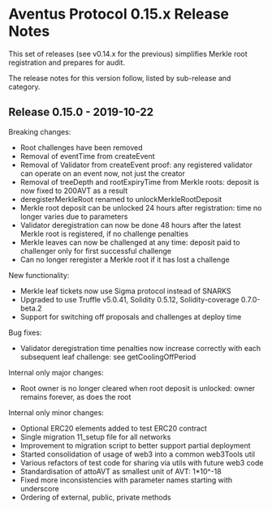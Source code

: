# Aventus Protocol 0.15.x Release Notes

This set of releases (see v0.14.x for the previous) simplifies Merkle root registration and prepares for audit.

The release notes for this version follow, listed by sub-release and category.

## Release 0.15.0 - 2019-10-22

Breaking changes:
- Root challenges have been removed
- Removal of eventTime from createEvent
- Removal of Validator from createEvent proof: any registered validator can operate on an event now, not just the creator
- Removal of treeDepth and rootExpiryTime from Merkle roots: deposit is now fixed to 200AVT as a result
- deregisterMerkleRoot renamed to unlockMerkleRootDeposit
- Merkle root deposit can be unlocked 24 hours after registration: time no longer varies due to parameters
- Validator deregistration can now be done 48 hours after the latest Merkle root is registered, if no challenge penalties
- Merkle leaves can now be challenged at any time: deposit paid to challenger only for first successful challenge
- Can no longer reregister a Merkle root if it has lost a challenge

New functionality:
- Merkle leaf tickets now use Sigma protocol instead of SNARKS
- Upgraded to use Truffle v5.0.41, Solidity 0.5.12, Solidity-coverage 0.7.0-beta.2
- Support for switching off proposals and challenges at deploy time

Bug fixes:
- Validator deregistration time penalties now increase correctly with each subsequent leaf challenge: see getCoolingOffPeriod

Internal only major changes:
- Root owner is no longer cleared when root deposit is unlocked: owner remains forever, as does the root

Internal only minor changes:
- Optional ERC20 elements added to test ERC20 contract
- Single migration 11_setup file for all networks
- Improvement to migration script to better support partial deployment
- Started consolidation of usage of web3 into a common web3Tools util
- Various refactors of test code for sharing via utils with future web3 code
- Standardisation of attoAVT as smallest unit of AVT: 1*10^-18
- Fixed more inconsistencies with parameter names starting with underscore
- Ordering of external, public, private methods
